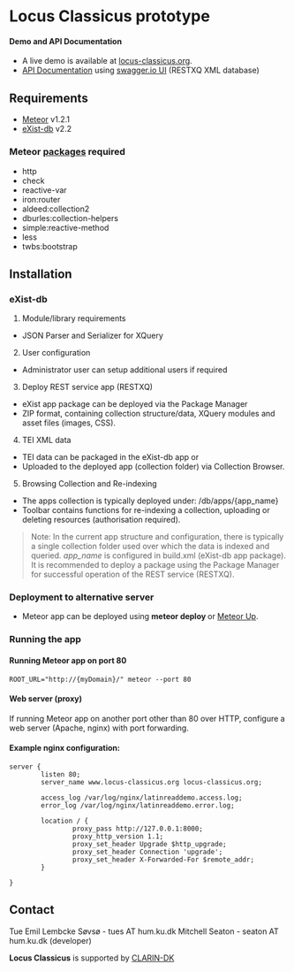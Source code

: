 # Locus Classicus prototype

#### Demo and API Documentation
* A live demo is available at [locus-classicus.org](http://Locus-classicus.org).
* [API Documentation](http://alf.hum.ku.dk:8002) using [swagger.io UI](http://swagger.io/) (RESTXQ XML database)

## Requirements
* [Meteor](https://github.com/meteor/meteor) v1.2.1
* [eXist-db](https://github.com/eXist-db/exist) v2.2

### Meteor [packages](https://atmospherejs.com/) required

* http
* check
* reactive-var
* iron:router
* aldeed:collection2
* dburles:collection-helpers
* simple:reactive-method
* less
* twbs:bootstrap

## Installation

### eXist-db

1. Module/library requirements
  * JSON Parser and Serializer for XQuery
2. User configuration
  * Administrator user can setup additional users if required
3. Deploy REST service app (RESTXQ)
  * eXist app package can be deployed via the Package Manager
  * ZIP format, containing collection structure/data, XQuery modules and asset files (images, CSS).
4. TEI XML data
  * TEI data can be packaged in the eXist-db app or
  * Uploaded to the deployed app (collection folder) via Collection Browser.
5. Browsing Collection and Re-indexing
  * The apps collection is typically deployed under: /db/apps/{app_name}
  * Toolbar contains functions for re-indexing a collection, uploading or deleting resources (authorisation required).

> Note: In the current app structure and configuration, there is typically a single collection folder used over which the data is indexed and queried. *app_name* is configured in build.xml (eXist-db app package). It is recommended to deploy a package using the Package Manager for successful operation of the REST service (RESTXQ).

### Deployment to alternative server
* Meteor app can be deployed using **meteor deploy <site>** or [Meteor Up](https://github.com/kadirahq/meteor-up).

### Running the app

#### Running Meteor app on port 80
 `ROOT_URL="http://{myDomain}/" meteor --port 80`

#### Web server (proxy)

If running Meteor app on another port other than 80 over HTTP, configure a web server (Apache, nginx) with port forwarding.

#### Example nginx configuration:

```
server {
        listen 80;
        server_name www.locus-classicus.org locus-classicus.org;

        access_log /var/log/nginx/latinreaddemo.access.log;
        error_log /var/log/nginx/latinreaddemo.error.log;

        location / {
                proxy_pass http://127.0.0.1:8000;
                proxy_http_version 1.1;
                proxy_set_header Upgrade $http_upgrade;
                proxy_set_header Connection 'upgrade';
                proxy_set_header X-Forwarded-For $remote_addr;
        }

}
```

## Contact

Tue Emil Lembcke Søvsø - tues AT hum.ku.dk
Mitchell Seaton - seaton AT hum.ku.dk (developer)

**Locus Classicus** is supported by [CLARIN-DK](http://info.clarin.dk)
